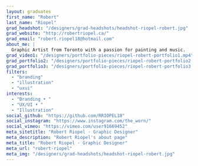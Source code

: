 ```yaml
---
layout: graduates
first_name: "Robert"
last_name: "Riopel"
grad_headshot: "/designers/grad-headshots/headshot-riopel-robert.jpg"
grad_website: "http://robertriopel.ca/"
grad_email: "robert.riopel18@hotmail.com"
about_me: |
  Graphic Artist from Toronto with a passion for painting and music.
grad_video1: "/designers/portfolio-pieces/riopel-robert-portfolio1.mp4"
grad_portfolio2: "/designers/portfolio-pieces/riopel-robert-portfolio2.jpg"
grad_portfolio3: "/designers/portfolio-pieces/riopel-robert-portfolio3.jpg"
filters:
  - "branding"
  - "illustration"
  - "uxui"
interests:
  - "Branding • "
  - "UX/UI • "
  - "Illustration"
social_github: "https://github.com/RRIOPEL18"
social_instagram: "https://www.instagram.com/the_worn/"
social_vimeo: "https://vimeo.com/user91669452"
meta_sitetitle: "Robert Riopel · Graphic Designer"
meta_description: "Robert Riopel's about page"
meta_title: "Robert Riopel · Graphic Designer"
meta_url: "robert-riopel"
meta_img: "/designers/grad-headshots/headshot-riopel-robert.jpg"
---
```

